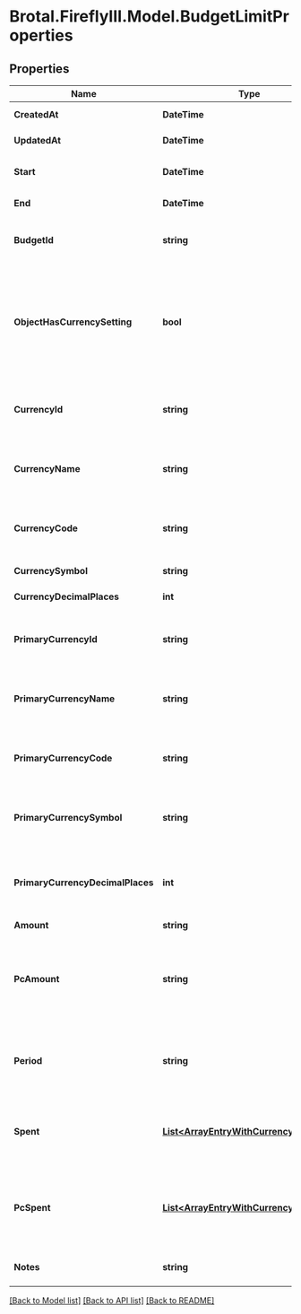 # Brotal.FireflyIII.Model.BudgetLimitProperties

## Properties

Name | Type | Description | Notes
------------ | ------------- | ------------- | -------------
**CreatedAt** | **DateTime** |  | [optional] [readonly] 
**UpdatedAt** | **DateTime** |  | [optional] [readonly] 
**Start** | **DateTime** | Start date of the budget limit. | [optional] 
**End** | **DateTime** | End date of the budget limit. | [optional] 
**BudgetId** | **string** | The budget ID of the associated budget. | [optional] [readonly] 
**ObjectHasCurrencySetting** | **bool** | Indicates whether the object has a currency setting. If false, the object uses the administration&#39;s primary currency. | [optional] [readonly] 
**CurrencyId** | **string** | The currency ID of the currency associated with this object. | [optional] 
**CurrencyName** | **string** | The currency name of the currency associated with this object. | [optional] 
**CurrencyCode** | **string** | The currency code of the currency associated with this object. | [optional] 
**CurrencySymbol** | **string** |  | [optional] [readonly] 
**CurrencyDecimalPlaces** | **int** |  | [optional] [readonly] 
**PrimaryCurrencyId** | **string** | The currency ID of the administration&#39;s primary currency. | [optional] [readonly] 
**PrimaryCurrencyName** | **string** | The currency name of the administration&#39;s primary currency. | [optional] [readonly] 
**PrimaryCurrencyCode** | **string** | The currency code of the administration&#39;s primary currency. | [optional] [readonly] 
**PrimaryCurrencySymbol** | **string** | The currency symbol of the administration&#39;s primary currency. | [optional] [readonly] 
**PrimaryCurrencyDecimalPlaces** | **int** | The currency decimal places of the administration&#39;s primary currency. | [optional] [readonly] 
**Amount** | **string** |  | [optional] 
**PcAmount** | **string** | The amount of this budget limit in the user&#39;s primary currency, if the original amount is in a different currency. | [optional] [readonly] 
**Period** | **string** | Period of the budget limit. Only used when auto-generated by auto-budget. | [optional] [readonly] 
**Spent** | [**List&lt;ArrayEntryWithCurrencyAndSum&gt;**](ArrayEntryWithCurrencyAndSum.md) | Amount(s) spent in the currencies in the database for this budget limit. | [optional] [readonly] 
**PcSpent** | [**List&lt;ArrayEntryWithCurrencyAndSum&gt;**](ArrayEntryWithCurrencyAndSum.md) | Amount(s) spent in the primary currency in the database for this budget limit. | [optional] [readonly] 
**Notes** | **string** | Some notes for this specific budget limit. | [optional] 

[[Back to Model list]](../../README.md#documentation-for-models) [[Back to API list]](../../README.md#documentation-for-api-endpoints) [[Back to README]](../../README.md)

